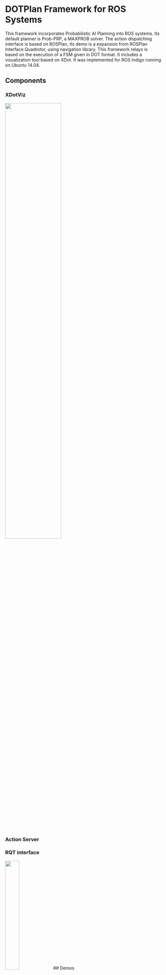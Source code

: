 DOTPlan Framework for ROS Systems
=================

This framework incorporates Probabilistic AI Planning into ROS systems. Its default planner is Prob-PRP, a MAXPROB solver. The action dispatching interface is based on ROSPlan,
Its demo is a expansion from ROSPlan Interface Quadrotor, using navigation library. This framework relays is based on the execution of a FSM given in DOT format. It includes a visualization tool based on XDot. It was implemented for ROS Indigo running on Ubuntu 14.04.



## Components

### XDotViz

  <img src="https://user-images.githubusercontent.com/26333639/33148648-bf6fac08-cfb3-11e7-989c-fd74943db586.png" width="60%">

### Action Server


### RQT interface

  <img src="https://user-images.githubusercontent.com/26333639/33148840-8d854184-cfb4-11e7-9d6e-8d63bce1a345.png" width="30%">
## Demos

### Playpen

<img src="https://user-images.githubusercontent.com/26333639/43679001-ce0aad86-97f3-11e8-8fd9-07d216ebb7cb.png" width="%">

### City
<img src="https://user-images.githubusercontent.com/26333639/43679149-8d2da5fe-97f6-11e8-9913-4bbfa0907ed7.png" width="100%">
<img src="https://user-images.githubusercontent.com/26333639/43679148-869b466a-97f6-11e8-930c-eca40efbc0a0.png" width="100%">
<img src="https://user-images.githubusercontent.com/26333639/43679153-b03cff72-97f6-11e8-8d6c-474e5829159a.png" width="100%">
<img src="https://user-images.githubusercontent.com/26333639/43679003-d0cd2de6-97f3-11e8-8f1b-82ba11425261.png" width="100%">


## Install

### Dependencies


Install ROS Indigo (DOTPlan):
```
http://wiki.ros.org/indigo/Installation/Ubuntu
```
PROB-PRP dependecies (Planner):
```
sudo apt-get install libx32gcc-4.8-dev libc6-dev-i386
sudo apt-get install libc6-dev-i386
sudo apt-get install gcc-multilib g++-multilib
sudo apt-get install python-pip
```
Policy to DOT Conditional Plan dependecies (Planner-parser):
```
sudo pip install networkx
sudo apt-get install graphviz libgraphviz-dev graphviz-dev pkg-config
sudo pip install pygraphviz
```
Install Gazebo (Demos):
```
http://gazebosim.org/tutorials?tut=ros_installing
```
Hector_quadrotor (Demos):

```
sudo apt-get install ros-indigo-hector-quadrotor-demo
```
Navigation Stack (Demos):
```
sudo apt-get install ros-indigo-map-server ros-indigo-amcl ros-indigo-move-base ros-indigo-teleop-twist-keyboard
sudo apt-get install ros-indigo-dwa-local-planner
```

### Compiling Source
```
cd
cd catkin_ws
source devel/setup.bash
mkdir -p DOTPlan/src
cd DOTPlan/src
git clone https://github.com/nogueiravinicius/DOTplan
catkin_make
```

### Running

(1)stand_alone Prob-PRP:
```
cd
cd catkin_ws
source devel/setup.bash
roslaunch xdot prp_plan_standalone_global.launch
```

(2)stand_alone PRP:
```
cd
cd catkin_ws
source devel/setup.bash
roslaunch xdot prp_plan_standalone_globalFOND.launch
```

(3)playpen_demo:

copy all files from xdot/resources/PDDL/quad sim playpen to xdot/resources/PDDL

copy waypoints.txt from DOTPlan_Quadcopter/common/playpen to DOTPlan_Quadcopter/common
```
cd
cd catkin_ws
source devel/setup.bash
roslaunch xdot roslaunch xdot prp_plan.launch
```

(4)city_demo:

copy all files from xdot/resources/PDDL/quadsimcity to xdot/resources/PDDL

copy waypoints.txt from DOTPlan_Quadcopter/common/city to DOTPlan_Quadcopter/common
```
cd
cd catkin_ws
source devel/setup.bash
roslaunch xdot roslaunch xdot prp_plan_city.launch
```


## References

Prob-PRP:

      https://bitbucket.org/haz/planner-for-relevant-policies/wiki/Prob-PRP

 ROSPlan:

      https://github.com/KCL-Planning/ROSPlan

ROSPlan Interface Quadrotor:

     https://github.com/fairf4x/ROSPlan_interface_quadrotor

Husky Navigation

     http://wiki.ros.org/husky_navigation

XDot

    https://github.com/jrfonseca/xdot.py
